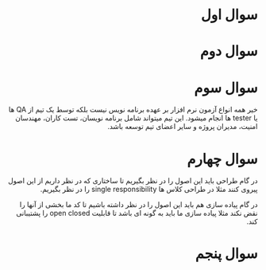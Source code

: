<div dir="rtl">

# سوال اول

# سوال دوم

# سوال سوم
 
خیر همه انواع آزمون نرم افزار بر عهده برنامه نویس نیست بلکه توسط یک تیم از QA ها یا tester ها انجام میشود.
این تیم میتواند شامل برنامه نویسان، تست کاران، مهندسان امنیت، مدیران پروژه و سایر اعضای تیم توسعه باشد.

# سوال چهارم

در گام طراحی باید این اصول را در نظر بگیریم تا ساختاری که در نظر داریم از این اصول پیروی کنند مثلا در طراحی کلاس ها single responsibility را در نظر بگیریم.

در گام پیاده سازی هم باید این اصول را در نظر داشته باشیم تا کد ما بخشی از آنها را نقض نکند مثلا پیاده سازی ما باید به گونه ای باشد تا قابلیت open closed را پشتیبانی کند.


# سوال پنجم


</div>